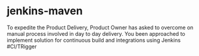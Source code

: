 # jenkins-maven
To expedite the Product Delivery, Product Owner has asked to overcome on manual process involved in day to day delivery. You been approached to implement solution for continuous build and integrations using Jenkins 
#CI/TRigger
